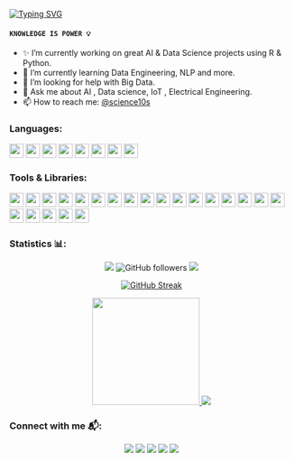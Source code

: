 <!-- 
**AI-MOO/AI-MOO** is a ✨ _special_ ✨ repository because its `README.md` (this file) appears on your GitHub profile. 
--> 

[![Typing SVG](https://readme-typing-svg.herokuapp.com?duration=2500&color=60A6FB&lines=%3E%3E%3E+Welcome+to+my+profile+%F0%9F%91%8B!;%3E%3E%3E+Hope+to+find+it+useful+%E2%9C%A8)](https://git.io/typing-svg)

#### `KNOWLEDGE IS POWER 💡` 
- ✨ I’m currently working on great AI & Data Science projects using R & Python.
- 🌱 I’m currently learning Data Engineering, NLP and more.  
- 🤔 I’m looking for help with Big Data.
- 💬 Ask me about AI , Data science, IoT , Electrical Engineering.
- 📫 How to reach me: <a href="https://twitter.com/Science10S">@science10s</a>


### Languages:

<code><img height="25" src="https://user-images.githubusercontent.com/67054356/115026129-caec5380-9eca-11eb-86cd-faef1218fd80.png"></code>
<code><img height="25" src="https://user-images.githubusercontent.com/67054356/131630402-baa839b4-7c23-4fc7-86dd-4a34b555e725.png"></code>
<code><img height="25" src="https://user-images.githubusercontent.com/67054356/131631974-ac93d19c-6822-4839-b171-035cbd3bac90.png"></code>
<code><img height="25" src="https://user-images.githubusercontent.com/67054356/131631712-a329b0dc-7ad2-4c7f-a8f8-55e92e7261df.png"></code>
<code><img height="25" src="https://user-images.githubusercontent.com/67054356/131631824-19e6f5c7-311c-4a78-9e56-49fed5162565.png"></code>
<code><img height="25" src="https://user-images.githubusercontent.com/67054356/122631297-90be4e80-d0d3-11eb-90e3-dd7c46d5a42e.png"></code>
<code><img height="25" src="https://user-images.githubusercontent.com/67054356/115029255-7a76f500-9ece-11eb-8e98-93379f1dacfa.png"></code>
<code><img height="25" src="https://user-images.githubusercontent.com/67054356/115029106-50bdce00-9ece-11eb-8daa-b2d6079755f1.png"></code>


### Tools & Libraries: 

<code><img height="25" src="https://user-images.githubusercontent.com/67054356/115025882-8b256c00-9eca-11eb-98fc-9f75f389fc03.png"></code>
<code><img height="25" src="https://user-images.githubusercontent.com/67054356/115026296-ff600f80-9eca-11eb-8e8d-3f13cd6eca90.png"></code>
<code><img height="25" src="https://user-images.githubusercontent.com/67054356/115026359-130b7600-9ecb-11eb-876a-bb66a68a1d11.png"></code>
<code><img height="25" src="https://user-images.githubusercontent.com/67054356/115026566-51a13080-9ecb-11eb-848c-1767a735c491.png"></code>
<code><img height="25" src="https://user-images.githubusercontent.com/67054356/115026827-9e850700-9ecb-11eb-81ad-b8a9f8c05d47.png"></code>
<code><img height="25" src="https://user-images.githubusercontent.com/67054356/115026923-b8264e80-9ecb-11eb-8ee7-909dd4110ca0.png"></code>
<code><img height="25" src="https://user-images.githubusercontent.com/67054356/115027233-1f440300-9ecc-11eb-84e3-a72a9fc907db.png"></code>
<code><img height="25" src="https://user-images.githubusercontent.com/67054356/115027423-5ca89080-9ecc-11eb-90e5-b183abf9420f.png"></code>
<code><img height="25" src="https://user-images.githubusercontent.com/67054356/115027614-98dbf100-9ecc-11eb-9446-d24fe878417a.png"></code>
<code><img height="25" src="https://user-images.githubusercontent.com/67054356/115027697-b4df9280-9ecc-11eb-8081-209b0c4ac390.png"></code>
<code><img height="25" src="https://user-images.githubusercontent.com/67054356/115027795-cde84380-9ecc-11eb-8b0c-c09574c30381.png"></code>
<code><img height="25" src="https://user-images.githubusercontent.com/67054356/124935922-c2f60880-e00e-11eb-8803-dea9f7627ff7.png"></code>
<code><img height="25" src="https://user-images.githubusercontent.com/67054356/115031856-4fda6b80-9ed1-11eb-854a-07b9741f7df2.png"></code>
<code><img height="25" src="https://user-images.githubusercontent.com/67054356/115027840-de002300-9ecc-11eb-9dc0-54c5b13f8ec1.png"></code>
<code><img height="25" src="https://user-images.githubusercontent.com/67054356/115393315-36dffc00-a1ea-11eb-86d9-b583bc938afa.png"></code>
<code><img height="25" src="https://user-images.githubusercontent.com/67054356/115028040-1a338380-9ecd-11eb-986e-c66bb000cdc6.png"></code>
<code><img height="25" src="https://user-images.githubusercontent.com/67054356/115027898-f40de380-9ecc-11eb-985d-9b1ec5ab1b01.png"></code>
<code><img height="25" src="https://user-images.githubusercontent.com/67054356/115027978-0851e080-9ecd-11eb-99fd-bb9298477b39.png"></code>
<code><img height="25" src="https://user-images.githubusercontent.com/67054356/115028247-4fd86c80-9ecd-11eb-9c34-c1ea8f51520a.png"></code>
<code><img height="25" src="https://user-images.githubusercontent.com/67054356/115028555-ac3b8c00-9ecd-11eb-9577-02ce32d064f9.png"></code>
<code><img height="25" src="https://user-images.githubusercontent.com/67054356/115028131-333c3480-9ecd-11eb-80ff-73741079df1e.png"></code>
<code><img height="25" src="https://user-images.githubusercontent.com/67054356/115028658-cb3a1e00-9ecd-11eb-8c3e-3f3ff08f8bc6.png"></code>


### Statistics 📊: 

<div align="center">

![](https://komarev.com/ghpvc/?username=AI-MOO&color=blue) 
<img alt="GitHub followers" src="https://img.shields.io/github/followers/AI-MOO?style=social"> <a href="https://twitter.com/Science10S"><img src="https://img.shields.io/twitter/follow/Science10s?style=social" /></a>

[![GitHub Streak](http://github-readme-streak-stats.herokuapp.com?user=AI-MOO&theme=nord&hide_border=true)](https://git.io/streak-stats)

<a href="https://github.com/AI-MOO"><img height="190px" src="https://github-readme-stats.vercel.app/api?username=AI-MOO&theme=nord"/>
<img src="https://github-readme-stats.vercel.app/api/top-langs/?username=AI-MOO&layout=compact&langs_count=8&theme=nord" />
</a>

</div>



### Connect with me 📬:

<p align="center">
<a href="https://twitter.com/Science10S"><img src="https://img.shields.io/badge/Twitter-1DA1F2?style=for-the-badge&logo=twitter&logoColor=white" /></a>
<a href="https://www.kaggle.com/aiotmoo"><img src="https://img.shields.io/badge/Kaggle-20BEFF?style=for-the-badge&logo=Kaggle&logoColor=white" /></a>
<a href="https://www.linkedin.com/in/mohamad-osman-60224b1a4"><img src="https://img.shields.io/badge/LinkedIn-0077B5?style=for-the-badge&logo=linkedin&logoColor=white" /></a>
<a href="https://stackoverflow.com/users/15754086/mohamad-osman"><img src="https://img.shields.io/badge/Stack_Overflow-FE7A16?style=for-the-badge&logo=stack-overflow&logoColor=white" /></a>  
<a href="https://github.com/AI-MOO"><img src="https://img.shields.io/badge/GitHub-100000?style=for-the-badge&logo=github&logoColor=white" /></a> 
</p>

</div>
